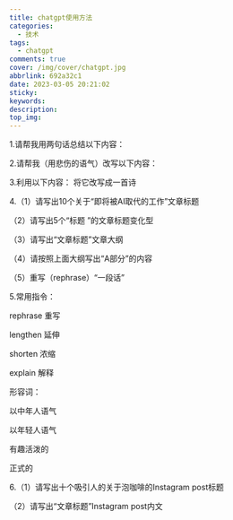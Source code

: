 ```yaml
---
title: chatgpt使用方法
categories:
  - 技术
tags:
  - chatgpt
comments: true
cover: /img/cover/chatgpt.jpg
abbrlink: 692a32c1
date: 2023-03-05 20:21:02
sticky:
keywords:
description:
top_img:
---
```


1.请帮我用两句话总结以下内容：

2.请帮我（用悲伤的语气）改写以下内容：

3.利用以下内容： 将它改写成一首诗

4.（1）请写出10个关于“即将被AI取代的工作”文章标题

（2）请写出5个“标题 ”的文章标题变化型

（3）请写出“文章标题”文章大纲

（4）请按照上面大纲写出“A部分”的内容

（5）重写（rephrase）“一段话”

5.常用指令：

rephrase 重写

lengthen 延伸

shorten 浓缩

explain 解释

形容词：

以中年人语气

以年轻人语气

有趣活泼的

正式的

6.（1）请写出十个吸引人的关于泡咖啡的Instagram post标题

（2）请写出“文章标题”Instagram post内文
